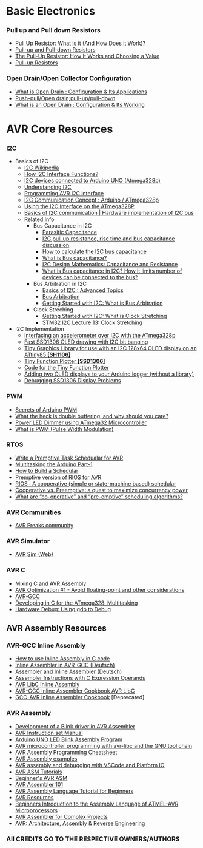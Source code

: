 # Basic Electronics
### Pull up and Pull down Resistors
  - [Pull Up Resistor: What is it (And How Does it Work)?](https://www.electrical4u.com/pull-up-resistor/)
  - [Pull-up and Pull-down Resistors](https://www.circuitbasics.com/pull-up-and-pull-down-resistors/)
  - [The Pull-Up Resistor: How It Works and Choosing a Value](https://www.build-electronic-circuits.com/pull-up-resistor/)
  - [Pull-up Resistors](https://www.electronics-tutorials.ws/logic/pull-up-resistor.html)
### Open Drain/Open Collector Configuration
  - [What is Open Drain : Configuration & Its Applications](https://www.watelectronics.com/open-drain/)
  - [Push-pull/Open drain;pull-up/pull-down](https://electronics.stackexchange.com/questions/28091/push-pull-open-drain-pull-up-pull-down)
  - [What is an Open Drain : Configuration & Its Working](https://www.elprocus.com/what-is-an-open-drain-configuration-its-working/)

# AVR Core Resources
### I2C
- Basics of I2C
  - [I2C Wikipedia](https://en.wikipedia.org/wiki/I%C2%B2C#)
  - [How I2C Interface Functions?](https://digilent.com/blog/i2c-how-does-it-work/)
  - [I2C devices connected to Arduino UNO (Atmega328p)](https://github.com/abmj01/ATmega328p_I2C)
  - [Understanding I2C](https://www.youtube.com/watch?v=CAvawEcxoPU)
  - [Programming AVR I2C interface](https://embedds.com/programming-avr-i2c-interface/)
  - [I2C Communication Concept : Arduino / ATmega328p](https://www.arnabkumardas.com/arduino-tutorial/i2c-concept/)
  - [Using the I2C Interface on the ATmega328P](https://ece-classes.usc.edu/ee459/library/documents/I2C.pdf)
  - [Basics of I2C communication | Hardware implementation of I2C bus](https://www.youtube.com/watch?v=pbqk5yqbfuw)
  - Related Info
    - Bus Capacitance in I2C
      - [Parasitic Capacitance](https://en.wikipedia.org/wiki/Parasitic_capacitance)
      - [I2C pull up resistance, rise time and bus capacitance discussion](https://fastbitlab.com/i2c-pull-up-resistance-rise-time-and-bus-capacitance-discussion/)
      - [How to calculate the I2C bus capacitance](https://community.nxp.com/t5/Kinetis-Microcontrollers/How-to-calculate-the-I2C-bus-capacitance/m-p/1079510)
      - [What is Bus capacitance?](https://www.edaboard.com/threads/what-is-bus-capacitance.211149/)
      - [I2C Design Mathematics: Capacitance and Resistance](https://www.allaboutcircuits.com/technical-articles/i2c-design-mathematics-capacitance-and-resistance/)
      - [What is Bus capacitance in I2C? How it limits number of devices can be connected to the bus?](https://electronics.stackexchange.com/questions/494718/what-is-bus-capacitance-in-i2c-how-it-limits-number-of-devices-can-be-connected)
    - Bus Arbitration in I2C
      - [Basics of I2C : Advanced Topics](https://www.ti.com/content/dam/videos/external-videos/en-us/8/3816841626001/6243124608001.mp4/subassets/adcs-introduction-to-i2c-advanced-topics-presentation.pdf)
      - [Bus Arbitration](https://www.esacademy.com/en/library/technical-articles-and-documents/miscellaneous/i2c-bus/general-introduction/bus-arbitration.html)
      - [Getting Started with I2C: What is Bus Arbitration](https://embeddedwala.com/Blogs/DigitalCommunication/Getting-Started-with-I2C:-What-is-Bus-Arbitration)
    - Clock Streching
      - [Getting Started with I2C: What is Clock Stretching](https://embeddedwala.com/Blogs/DigitalCommunication/Getting-Started-with-I2C:-What-is-Clock-Stretching)
      - [STM32 I2C Lecture 13: Clock Stretching](https://fastbitlab.com/stm32-i2c-lecture-13-clock-stretching/)
- I2C Implementation
  - [Interfacing an accelerometer over I2C with the ATmega328p](https://timothymcpherson.wordpress.com/2015/09/07/interfacing-over-i2c-with-the-atmega328p/)
  - [Fast SSD1306 OLED drawing with I2C bit banging](https://bitbanksoftware.blogspot.com/2018/05/fast-ssd1306-oled-drawing-with-i2c-bit.html)
  - [Tiny Graphics Library for use with an I2C 128x64 OLED display on an ATtiny85 <b>[SH1106]</b>](http://www.technoblogy.com/show?23OS)
  - [Tiny Function Plotter <b>[SSD1306]</b>](http://www.technoblogy.com/show?2CFT)
  - [Code for the Tiny Function Plotter](http://www.technoblogy.com/list?2CWV)
  - [Adding two OLED displays to your Arduino logger (without a library)](https://thecavepearlproject.org/2020/11/15/adding-two-oled-displays-to-your-arduino-logger-with-no-library)
  - [Debugging SSD1306 Display Problems](https://iotexpert.com/debugging-ssd1306-display-problems)
### PWM
- [Secrets of Arduino PWM](https://docs.arduino.cc/tutorials/generic/secrets-of-arduino-pwm)
- [What the heck is double buffering, and why should you care?](https://doctor-pasquale.com/2025/04/29/skipped-toggles-using-atmega328p-timer-counter-1-in-ctc-mode)
- [Power LED Dimmer using ATmega32 Microcontroller](https://circuitdigest.com/microcontroller-projects/power-led-dimmer-using-atmega32-pwm)
- [What is PWM (Pulse Width Modulation)](https://circuitdigest.com/tutorial/what-is-pwm-pulse-width-modulation)
### RTOS
- [Write a Premptive Task Schedualar for AVR](https://kevincuzner.com/2015/12/31/writing-a-preemptive-task-scheduler-for-avr)
- [Multitasking the Arduino Part-1](https://learn.adafruit.com/multi-tasking-the-arduino-part-1)
- [How to Build a Schedular](https://homes.cs.washington.edu/~shwetak/classes/ee472/notes/SchedImplementation.pdf)
- [Premptive version of RIOS for AVR](https://www.cs.ucr.edu/~vahid/rios/rios_avr.htm)
- [RIOS : A cooperative (simple or state-machine based) schedular](https://www.cs.ucr.edu/~vahid/rios)
- [Cooperative vs. Preemptive: a quest to maximize concurrency power](https://medium.com/traveloka-engineering/cooperative-vs-preemptive-a-quest-to-maximize-concurrency-power-3b10c5a920fe)
- [What are “co-operative” and “pre-emptive” scheduling algorithms?](https://www.rapitasystems.com/blog/what-are-co-operative-and-pre-emptive-scheduling-algorithms)
### AVR Communities
- [AVR Freaks community](https://www.avrfreaks.net)
### AVR Simulator
- [AVR Sim (Web)](https://jonopriestley.github.io/avrsim)
### AVR C
- [Mixing C and AVR Assembly](https://www.bitbanging.space/posts/mixing-c-and-assembly-for-avr-microcontrollers)
- [AVR Optimization #1 - Avoid floating-point and other considerations](https://www.bitbanging.space/posts/avr-code-optimization)
- [AVR-GCC](https://gcc.gnu.org/wiki/avr-gcc)
- [Developing in C for the ATmega328: Multitasking](https://wellys.com/posts/avr_c_step6/)
- [Hardware Debug: Using gdb to Debug](https://wellys.com/posts/avr_c_gdb/#)
## AVR Assembly Resources
### AVR-GCC Inline Assembly
- [How to use Inline Assembly in C code](https://gcc.gnu.org/onlinedocs/gcc/Basic-Asm.html)
- [Inline Assembler in AVR-GCC (Deutsch)](https://rn-wissen.de/wiki/index.php/Inline-Assembler_in_avr-gcc)
- [Assembler and Inline Assembler (Deutsch)](https://www.mikrocontroller.net/articles/AVR-GCC-Tutorial/Assembler_und_Inline-Assembler)
- [Assembler Instructions with C Expression Operands](https://gcc.gnu.org/onlinedocs/gcc/Extended-Asm.html)
- [AVR LibC Inline Assembly](https://www.nongnu.org/avr-libc/user-manual/inline_asm.html)
- [AVR-GCC Inline Assembler Cookbook AVR LibC](https://avrdudes.github.io/avr-libc/avr-libc-user-manual-2.2.0/inline_asm.html)
- [GCC-AVR Inline Assembler Cookbook](https://web.stanford.edu/class/ee281/projects/aut2002/yingzong-mouse/media/GCCAVRInlAsmCB.pdf) [Deprecated]
### AVR Assembly
- [Development of a Blink driver in AVR Assembler](https://github.com/mytechnotalent/Reverse-Engineering?tab=readme-ov-file#hacking-bits-course-chapter-7-blink-driver-in-c)
- [AVR Instruction set Manual](https://ww1.microchip.com/downloads/aemDocuments/documents/MCU08/ProductDocuments/ReferenceManuals/AVR-InstructionSet-Manual-DS40002198.pdf)
- [Arduino UNO LED Blink Assembly Program](https://atmega32-avr.com/explore-avr-assembly-language)
- [AVR microcontroller programming with avr-libc and the GNU tool chain](https://github.com/matthew-macgregor/avr-assembly-examples)
- [AVR Assembly Programming Cheatsheet](https://gist.github.com/jfamousket/6bb36547fbfc2669c87ff7f1cbe47a44)
- [AVR Assembly examples](https://github.com/matthew-macgregor/avr-assembly-examples)
- [AVR assembly and debugging with VSCode and Platform IO](https://www.youtube.com/watch?v=BM-w1pcekxA)
- [AVR ASM Tutorials](http://rjhcoding.com/avr-asm-tutorials.php)
- [Beginner's AVR ASM](https://kitsandparts.com/tutorials/assemblers/BeginnersAVRasm.pdf)
- [AVR Assembler 101](https://www.codeproject.com/Articles/712610/AVR-Assembler)
- [AVR Assembly Language Tutorial for Beginners](https://studylib.net/doc/27106186/avr-assembly-beginner-en)
- [AVR Resources](https://avr-tutorials.com/general/avr-resources)
- [Beginners Introduction to the Assembly Language of ATMEL-AVR Microprocessors](https://moodle.unach.edu.ec/pluginfile.php/4480410/mod_resource/content/2/AVR-Assembler-Tutorial.pdf)
- [AVR Assembler for Complex Projects](https://kitsandparts.com/tutorials/assemblers/AdvancedAVRASM2.pdf)
- [AVR: Architecture, Assembly & Reverse Engineering](https://hackaday.io/course/176685-avr-architecture-assembly-reverse-engineering)


### <b>All CREDITS GO TO THE RESPECTIVE OWNERS/AUTHORS</b>
